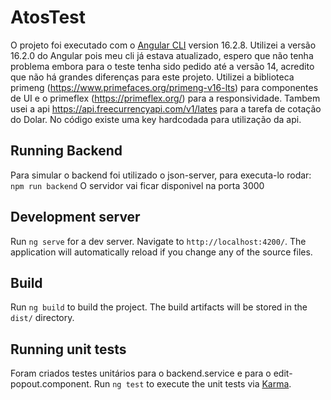 # AtosTest

O projeto foi executado com o [Angular CLI](https://github.com/angular/angular-cli) version 16.2.8.
Utilizei a versão 16.2.0 do Angular pois meu cli já estava atualizado, espero que não tenha problema embora para o teste tenha sido pedido até a versão 14, acredito que não há grandes diferenças para este projeto.
Utilizei a biblioteca primeng (https://www.primefaces.org/primeng-v16-lts) para componentes de UI e o primeflex (https://primeflex.org/) para a responsividade.
Tambem usei a api https://api.freecurrencyapi.com/v1/lates para a tarefa de cotação do Dolar. No código existe uma key hardcodada para utilização da api.

## Running Backend

Para simular o backend foi utilizado o json-server, para executa-lo rodar: `npm run backend`
O servidor vai ficar disponivel na porta 3000

## Development server

Run `ng serve` for a dev server. Navigate to `http://localhost:4200/`. The application will automatically reload if you change any of the source files.

## Build

Run `ng build` to build the project. The build artifacts will be stored in the `dist/` directory.

## Running unit tests

Foram criados testes unitários para o backend.service e para o edit-popout.component.
Run `ng test` to execute the unit tests via [Karma](https://karma-runner.github.io).
